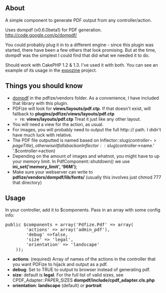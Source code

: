 About
-----

A simple component to generate PDF output from any controller/action.

Uses dompdf (v0.6.0beta1) for PDF generation. http://code.google.com/p/dompdf/

You could probably plug it in to a different engine - since this plugin was started, there have been a few others that look promising. But at the time, dompdf was the simplest I could find that did what we needed it to do.

Should work with CakePHP 1.2 & 1.3. I've used it with both. You can see an example of its usage in the [expozine](http://github.com/meeech/expozine) project.

Things you should know
----------------------

* [dompdf](http://code.google.com/p/dompdf/) in the pdfize/vendors folder. As a convenience, I have included that library with this plugin.
* PDFize will look for **views/layouts/pdf.ctp**. If that doesn't exist, will fallback to **plugins/pdfize/views/layouts/pdf.ctp**
    * re: **views/layouts/pdf.ctp** Treat it just like any other layout. 
* You will need a view for the action, as usual. 
* For images, you will probably need to output the full http::// path. I didn't have much luck with relative. 
* The PDF file outputted is named based on Inflector::slug($controller->pageTitle), otherwise it falls back on Inflector::slug($controller->name.' '.$controller->action)
* Depending on the amount of images and whatnot, you might have to up your memory limit.
In PdfComponent::shutdown() we use **ini\_set('memory_limit', '96M')**; 
* Make sure your webserver can write to **pdfize/vendors/dompdf/lib/fonts/** (usually this involves just chmod 777 that directory)

Usage
-----

In your controller, add it to $components. Pass in an array with some config info: 

<pre>
public $components = array('Pdfize.Pdf' => array(
        'actions' => array('admin_pdf'),
        'debug' =>false,
        'size' => 'legal',
        'orientation' => 'landscape'
    ));
</pre>

* **actions**: (required) Array of names of the actions in the controller that you want PDFize to hijack and output as a pdf.
* **debug**: Set to TRUE to output to browser instead of generating pdf.
* **size**: default is **legal**. For the full list of valid sizes, see CPDF_Adapter::PAPER_SIZES **dompdf/include/cpdf_adapter.cls.php**
* **orientation**: **landscape** (default) or **portrait**

